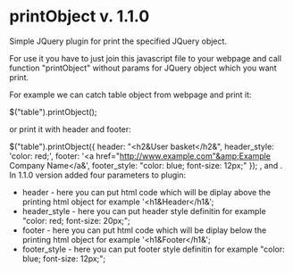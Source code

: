 # printObject v. 1.1.0
Simple JQuery plugin for print the specified JQuery object. 

For use it you have to just join this javascript file to your webpage and call function "printObject" without params for JQuery object which you want print. 

For example we can catch table object from webpage and print it:

$("table").printObject();

or print it with header and footer:

$("table").printObject({
  header: "&lt;h2&amp;User basket&lt;/h2&amp;",
  header_style: 'color: red;',
  footer: '&lt;a href="http://www.example.com"&amp;Example Company Name&lt;/a&amp;',
  footer_style: "color: blue; font-size: 12px;"
});
, and .
In 1.1.0 version added four parameters to plugin:
- header - here you can put html code which will be diplay above the printing html object for example '&lt;h1&amp;Header</h1&amp;';
- header_style - here you can put header style definitin for example "color: red; font-size: 20px;";
- footer - here you can put html code which will be diplay below the printing html object for example '&lt;h1&amp;Footer&lt;/h1&amp;';
- footer_style - here you can put footer style definitin for example "color: blue; font-size: 12px;";
